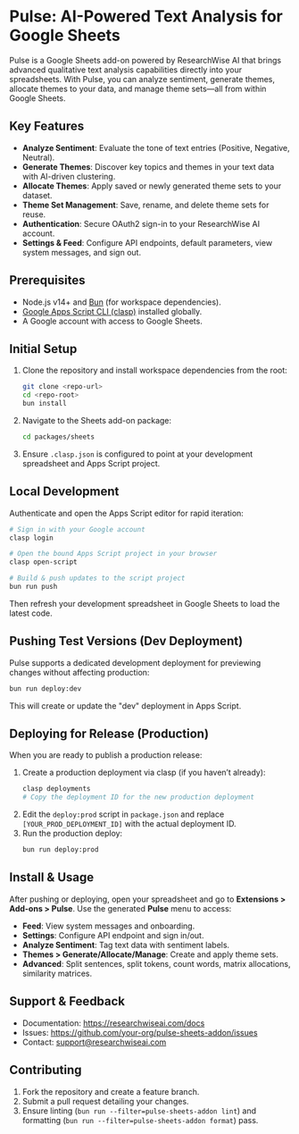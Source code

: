 # Pulse: AI-Powered Text Analysis for Google Sheets

Pulse is a Google Sheets add-on powered by ResearchWise AI that brings advanced qualitative text analysis capabilities directly into your spreadsheets. With Pulse, you can analyze sentiment, generate themes, allocate themes to your data, and manage theme sets—all from within Google Sheets.

## Key Features

-   **Analyze Sentiment**: Evaluate the tone of text entries (Positive, Negative, Neutral).
-   **Generate Themes**: Discover key topics and themes in your text data with AI-driven clustering.
-   **Allocate Themes**: Apply saved or newly generated theme sets to your dataset.
-   **Theme Set Management**: Save, rename, and delete theme sets for reuse.
-   **Authentication**: Secure OAuth2 sign-in to your ResearchWise AI account.
-   **Settings & Feed**: Configure API endpoints, default parameters, view system messages, and sign out.

## Prerequisites

-   Node.js v14+ and [Bun](https://bun.sh/) (for workspace dependencies).
-   [Google Apps Script CLI (clasp)](https://github.com/google/clasp) installed globally.
-   A Google account with access to Google Sheets.

## Initial Setup

1. Clone the repository and install workspace dependencies from the root:
    ```bash
    git clone <repo-url>
    cd <repo-root>
    bun install
    ```
2. Navigate to the Sheets add-on package:
    ```bash
    cd packages/sheets
    ```
3. Ensure `.clasp.json` is configured to point at your development spreadsheet and Apps Script project.

## Local Development

Authenticate and open the Apps Script editor for rapid iteration:

```bash
# Sign in with your Google account
clasp login

# Open the bound Apps Script project in your browser
clasp open-script

# Build & push updates to the script project
bun run push
```

Then refresh your development spreadsheet in Google Sheets to load the latest code.

## Pushing Test Versions (Dev Deployment)

Pulse supports a dedicated development deployment for previewing changes without affecting production:

```bash
bun run deploy:dev
```

This will create or update the "dev" deployment in Apps Script.

## Deploying for Release (Production)

When you are ready to publish a production release:

1. Create a production deployment via clasp (if you haven’t already):
    ```bash
    clasp deployments
    # Copy the deployment ID for the new production deployment
    ```
2. Edit the `deploy:prod` script in `package.json` and replace `[YOUR_PROD_DEPLOYMENT_ID]` with the actual deployment ID.
3. Run the production deploy:
    ```bash
    bun run deploy:prod
    ```

## Install & Usage

After pushing or deploying, open your spreadsheet and go to **Extensions > Add-ons > Pulse**. Use the generated **Pulse** menu to access:

-   **Feed**: View system messages and onboarding.
-   **Settings**: Configure API endpoint and sign in/out.
-   **Analyze Sentiment**: Tag text data with sentiment labels.
-   **Themes > Generate/Allocate/Manage**: Create and apply theme sets.
-   **Advanced**: Split sentences, split tokens, count words, matrix allocations, similarity matrices.

## Support & Feedback

-   Documentation: https://researchwiseai.com/docs
-   Issues: https://github.com/your-org/pulse-sheets-addon/issues
-   Contact: support@researchwiseai.com

## Contributing

1. Fork the repository and create a feature branch.
2. Submit a pull request detailing your changes.
3. Ensure linting (`bun run --filter=pulse-sheets-addon lint`) and formatting (`bun run --filter=pulse-sheets-addon format`) pass.
